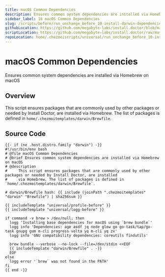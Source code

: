 ```yaml
---
title: macOS Common Dependencies
description: Ensures common system dependencies are installed via Homebrew on macOS
sidebar_label: 10 macOS Common Dependencies
slug: /scripts/before/run_onchange_before_10-install-darwin-dependencies.sh.tmpl
githubLocation: https://github.com/megabyte-labs/install.doctor/blob/master/home/.chezmoiscripts/universal/run_onchange_before_10-install-darwin-dependencies.sh.tmpl
scriptLocation: https://github.com/megabyte-labs/install.doctor/raw/master/home/.chezmoiscripts/universal/run_onchange_before_10-install-darwin-dependencies.sh.tmpl
repoLocation: home/.chezmoiscripts/universal/run_onchange_before_10-install-darwin-dependencies.sh.tmpl
---
```

# macOS Common Dependencies

Ensures common system dependencies are installed via Homebrew on macOS

## Overview

This script ensures packages that are commonly used by other packages or needed by Install Doctor, are installed
via Homebrew. The list of packages is defined in `home/.chezmoitemplates/darwin/Brewfile`.



## Source Code

```
{{- if (ne .host.distro.family "darwin") -}}
#!/usr/bin/env bash
# @file macOS Common Dependencies
# @brief Ensures common system dependencies are installed via Homebrew on macOS
# @description
#     This script ensures packages that are commonly used by other packages or needed by Install Doctor, are installed
#     via Homebrew. The list of packages is defined in `home/.chezmoitemplates/darwin/Brewfile`.

# darwin/Brewfile hash: {{ include (joinPath ".chezmoitemplates" "darwin" "Brewfile") | sha256sum }}

{{ includeTemplate "universal/profile-before" }}
{{ includeTemplate "universal/logg-before" }}

if command -v brew > /dev/null; then
  logg 'Installing base dependencies for macOS using `brew bundle`'
  logg info 'Dependencies: age asdf jq node glow go go-task/tap/go-task gnupg gum m-cli progress volta yq m-cli yq zx'
  logg info 'GNU compatibility dependencies: coreutils findutils'

  brew bundle --verbose --no-lock --file=/dev/stdin <<EOF
  {{ includeTemplate "darwin/Brewfile" . -}}
  EOF
else
  logg error '`brew` was not found in the PATH'
fi
{{ end -}}
```
